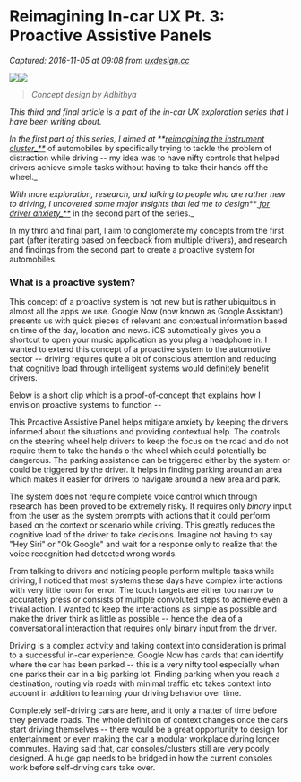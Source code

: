 # Reimagining In-car UX Pt. 3: Proactive Assistive Panels

_Captured: 2016-11-05 at 09:08 from [uxdesign.cc](https://uxdesign.cc/reimagining-in-car-ux-pt-3-proactive-assistive-panels-e1d845d9e764?source=userActivityShare-c79006fee040-1478333271)_

![](https://cdn-images-1.medium.com/freeze/max/30/1*TAaoTC5WBd8B-fiD3_GQzA.png?q=20)![](https://cdn-images-1.medium.com/max/2000/1*TAaoTC5WBd8B-fiD3_GQzA.png)

> _Concept design by Adhithya_

_This third and final article is a part of the in-car UX exploration series that I have been writing about._

_In the first part of this series, I aimed at _**_[reimagining the instrument cluster_**](https://uxdesign.cc/re-imagining-instrument-clusters-in-cars-be0bb4afd5b6#.hryv7d1b0)_ of automobiles by specifically trying to tackle the problem of distraction while driving -- my idea was to have nifty controls that helped drivers achieve simple tasks without having to take their hands off the wheel._

_With more exploration, research, and talking to people who are rather new to driving, I uncovered some major insights that led me to design_**_[ for driver anxiety_**](https://uxdesign.cc/reimagining-in-car-ux-pt-2-designing-for-anxiety-2dfead1c45dd#.ssq4fckb4)_ in the second part of the series._

In my third and final part, I aim to conglomerate my concepts from the first part (after iterating based on feedback from multiple drivers), and research and findings from the second part to create a proactive system for automobiles.

### What is a proactive system?

This concept of a proactive system is not new but is rather ubiquitous in almost all the apps we use. Google Now (now known as Google Assistant) presents us with quick pieces of relevant and contextual information based on time of the day, location and news. iOS automatically gives you a shortcut to open your music application as you plug a headphone in. I wanted to extend this concept of a proactive system to the automotive sector -- driving requires quite a bit of conscious attention and reducing that cognitive load through intelligent systems would definitely benefit drivers.

Below is a short clip which is a proof-of-concept that explains how I envision proactive systems to function --

This Proactive Assistive Panel helps mitigate anxiety by keeping the drivers informed about the situations and providing contextual help. The controls on the steering wheel help drivers to keep the focus on the road and do not require them to take the hands o the wheel which could potentially be dangerous. The parking assistance can be triggered either by the system or could be triggered by the driver. It helps in finding parking around an area which makes it easier for drivers to navigate around a new area and park.

The system does not require complete voice control which through research has been proved to be extremely risky. It requires only _binary_ input from the user as the system prompts with actions that it could perform based on the context or scenario while driving. This greatly reduces the cognitive load of the driver to take decisions. Imagine not having to say "Hey Siri" or "Ok Google" and wait for a response only to realize that the voice recognition had detected wrong words.

From talking to drivers and noticing people perform multiple tasks while driving, I noticed that most systems these days have complex interactions with very little room for error. The touch targets are either too narrow to accurately press or consists of multiple convoluted steps to achieve even a trivial action. I wanted to keep the interactions as simple as possible and make the driver think as little as possible -- hence the idea of a conversational interaction that requires only binary input from the driver.

Driving is a complex activity and taking context into consideration is primal to a successful in-car experience. Google Now has cards that can identify where the car has been parked -- this is a very nifty tool especially when one parks their car in a big parking lot. Finding parking when you reach a destination, routing via roads with minimal traffic etc takes context into account in addition to learning your driving behavior over time.

Completely self-driving cars are here, and it only a matter of time before they pervade roads. The whole definition of context changes once the cars start driving themselves -- there would be a great opportunity to design for entertainment or even making the car a modular workplace during longer commutes. Having said that, car consoles/clusters still are very poorly designed. A huge gap needs to be bridged in how the current consoles work before self-driving cars take over.
